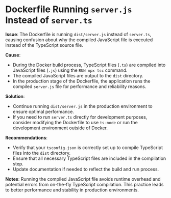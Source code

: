 # Dockerfile Running `server.js` Instead of `server.ts`

**Issue**:
The Dockerfile is running `dist/server.js` instead of `server.ts`, causing confusion about why the compiled JavaScript file is executed instead of the TypeScript source file.

**Cause**:
- During the Docker build process, TypeScript files (`.ts`) are compiled into JavaScript files (`.js`) using the `RUN npx tsc` command.
- The compiled JavaScript files are output to the `dist` directory.
- In the production stage of the Dockerfile, the application runs the compiled `server.js` file for performance and reliability reasons.

**Solution**:
- Continue running `dist/server.js` in the production environment to ensure optimal performance.
- If you need to run `server.ts` directly for development purposes, consider modifying the Dockerfile to use `ts-node` or run the development environment outside of Docker.

**Recommendations**:
- Verify that your `tsconfig.json` is correctly set up to compile TypeScript files into the `dist` directory.
- Ensure that all necessary TypeScript files are included in the compilation step.
- Update documentation if needed to reflect the build and run process.

**Notes**:
Running the compiled JavaScript file avoids runtime overhead and potential errors from on-the-fly TypeScript compilation. This practice leads to better performance and stability in production environments.
